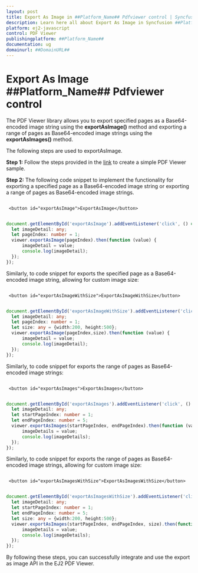 ```yaml
---
layout: post
title: Export As Image in ##Platform_Name## Pdfviewer control | Syncfusion
description: Learn here all about Export As Image in Syncfusion ##Platform_Name## Pdfviewer control of Syncfusion Essential JS 2 and more.
platform: ej2-javascript
control: PDF Viewer
publishingplatform: ##Platform_Name##
documentation: ug
domainurl: ##DomainURL##
---
```


# Export As Image ##Platform_Name## Pdfviewer control

The PDF Viewer library allows you to export specified pages as a Base64-encoded image string using the **exportAsImage()** method and exporting a range of pages as Base64-encoded image strings using the **exportAsImages()** method.

The following steps are used to exportAsImage.

**Step 1:** Follow the steps provided in the [link](https://ej2.syncfusion.com/documentation/pdfviewer/getting-started/) to create a simple PDF Viewer sample.

**Step 2:** The following code snippet to implement the functionality for exporting a specified page as a Base64-encoded image string or exporting a range of pages as Base64-encoded image strings.

```

 <button id="exportAsImage">ExportAsImage</button>

```

```ts

document.getElementById('exportAsImage').addEventListener('click', () => {
  let imageDetail: any;
  let pageIndex: number = 1;
  viewer.exportAsImage(pageIndex).then(function (value) {
      imageDetail = value;
      console.log(imageDetail);
  });
});

```

Similarly, to code snippet for exports the specified page as a Base64-encoded image string, allowing for custom image size:


```

 <button id="exportAsImageWithSize">ExportAsImageWithSize</button>

```

```ts

document.getElementById('exportAsImageWithSize').addEventListener('click', () => {
  let imageDetail: any;
  let pageIndex: number = 1;
  let size: any = {width:200, height:500};
  viewer.exportAsImage(pageIndex,size).then(function (value) {
      imageDetail = value;
      console.log(imageDetail);
  });
});

```
Similarly, to code snippet for exports the range of pages as Base64-encoded image strings:


```

 <button id="exportAsImages">ExportAsImages</button>

```

```ts

document.getElementById('exportAsImages').addEventListener('click', () => {
  let imageDetail: any;
  let startPageIndex: number = 1;
  let endPageIndex: number = 5;
  viewer.exportAsImages(startPageIndex, endPageIndex).then(function (value) {
      imageDetails = value;
      console.log(imageDetails);
  });
});

```

Similarly, to code snippet for exports the range of pages as Base64-encoded image strings, allowing for custom image size:


```

 <button id="exportAsImagesWithSize">ExportAsImagesWithSize</button>

```

```ts

document.getElementById('exportAsImagesWithSize').addEventListener('click', () => {
  let imageDetail: any;
  let startPageIndex: number = 1;
  let endPageIndex: number = 5;
  let size: any = {width:200, height:500};
  viewer.exportAsImages(startPageIndex, endPageIndex, size).then(function (value) {
      imageDetails = value;
      console.log(imageDetails);
  });
});

```

By following these steps, you can successfully integrate and use the export as image API in the EJ2 PDF Viewer.